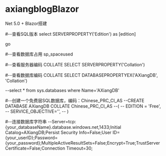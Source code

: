 ﻿# axiangblogBlazor
Net 5.0 + Blazor搭建


#--查看SQL版本
select SERVERPROPERTY('Edition') as [edition]

go

#--查看数据库占用
sp_spaceused

#--查看服务器编码 COLLATE
SELECT SERVERPROPERTY('Collation')  

#--查看数据库编码 COLLATE
SELECT DATABASEPROPERTYEX('AXiangDB', 'Collation')

--select * from sys.databases where Name='AXiangDB'

#--创建一个免费层SQL数据库，编码：Chinese_PRC_CI_AS
--CREATE DATABASE AXiangDB COLLATE Chinese_PRC_CI_AS
--(
--	  EDITION = 'Free',
--	  SERVICE_OBJECTIVE='',
--	)

#--连接数据库字符串
--Server=tcp:{your_databaseName}.database.windows.net,1433;Initial Catalog=AXiangDB;Persist Security Info=False;User ID={your_userID};Password={your_password};MultipleActiveResultSets=False;Encrypt=True;TrustServerCertificate=False;Connection Timeout=30;